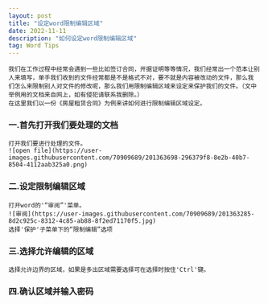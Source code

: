 ```yaml
---
layout: post
title: "设定word限制编辑区域"
date: 2022-11-11
description: "如何设定word限制编辑区域"
tag: Word Tips 
---
```

   
    我们在工作过程中经常会遇到一些比如签订合同，开据证明等等情况，我们经常出一个范本让别人来填写，单手我们收到的文件经常都是不是格式不对，要不就是内容被改动的文件，那么我     们怎么来限制别人对文件的修改呢，那么我们用限制编辑区域来设定来保护我们的文件。（文中举例用的文档来自网上，如有侵犯请联系我删除。）
    在这里我们以一份《房屋租赁合同》为例来讲如何进行限制编辑区域设定。 

### 一.首先打开我们要处理的文档
    打开我们要进行处理的文件。
    ![open file](https://user-images.githubusercontent.com/70909689/201363698-296379f8-8e2b-40b7-8504-4112aab325a0.png) 

### 二.设定限制编辑区域
    打开word的'“审阅”'菜单。
    ![审阅](https://user-images.githubusercontent.com/70909689/201363285-8d2c925c-8312-4c85-ab88-8f2ed71170f5.jpg)
    选择'保护'子菜单下的“限制编辑”选项
    
### 三.选择允许编辑的区域
    选择允许边界的区域，如果是多出区域需要选择可在选择时按住'Ctrl'键。

### 四.确认区域并输入密码
